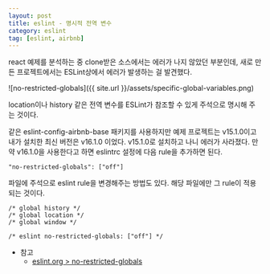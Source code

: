 ```yaml
---
layout: post
title: eslint - 명시적 전역 변수
category: eslint
tag: [eslint, airbnb] 
---
```

react 예제를 분석하는 중 clone받은 소스에서는 에러가 나지 않았던 부분인데, 새로 만든 프로젝트에서는 ESLint상에서 에러가 발생하는 걸 발견했다.

![no-restricted-globals]({{ site.url }}/assets/specific-global-variables.png)

location이나 history 같은 전역 변수를 ESLint가 참조할 수 있게 주석으로 명시해 주는 것이다. 

같은 eslint-config-airbnb-base 패키지를 사용하지만 예제 프로젝트는 v15.1.0이고 내가 설치한 최신 버전은 v16.1.0 이었다. v15.1.0로 설치하고 나니 에러가 사라졌다. 만약 v16.1.0을 사용한다고 하면 eslintrc 설정에 다음 rule을 추가하면 된다.
```
"no-restricted-globals": ["off"]
```

파일에 주석으로 eslint rule을 변경해주는 방법도 있다. 해당 파일에만 그 rule이 적용되는 것이다. 
```
/* global history */
/* global location */
/* global window */

/* eslint no-restricted-globals: ["off"] */
```
- 참고
  - [eslint.org > no-restricted-globals](https://eslint.org/docs/rules/no-restricted-globals)

